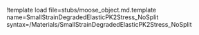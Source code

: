 !template load file=stubs/moose_object.md.template name=SmallStrainDegradedElasticPK2Stress_NoSplit syntax=/Materials/SmallStrainDegradedElasticPK2Stress_NoSplit